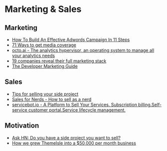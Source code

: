 # Marketing & Sales

## Marketing

- [How To Build An Effective Adwords Campaign In 11 Steps](http://www.backlinkfy.com/news/how-to-build-an-effective-adword-campaign)
- [71 Ways to get media coverage ](http://www.cision.com/us/resources/tip-sheets/71-ways-to-get-media-coverage)
- [octo.ai - The analytics hypervisor, an operating system to manage all your analytics needs](https://github.com/octoai/octo.ai)
- [19 companies reveal their full marketing stack](http://www.growhack.com/2016/07/19-companies-reveal-their-marketing-tools/#.V6Bir3NCTqB)
- [The Developer Marketing Guide](http://devmarketingguide.com/)

## Sales

- [Tips for selling your side project](http://codeandtechno.com/posts/tips-for-selling-your-side-project/)
- [Sales for Nerds - How to sell as a nerd](http://www.salesfornerds.io/)
- [servicebot.io - A Platform to Sell Your Services. Subscription billing.Self-service customer portal.Service lifecycle management.](https://servicebot.io/)

## Motivation

- [Ask HN: Do you have a side project you want to sell?](https://news.ycombinator.com/item?id=7656154)
- [How we grew ThemeIsle into a $50,000 per month business
](https://medium.com/@hackinglife7/how-we-grew-themeisle-into-a-50-000-per-month-business-3e94ffe2f8e4)
